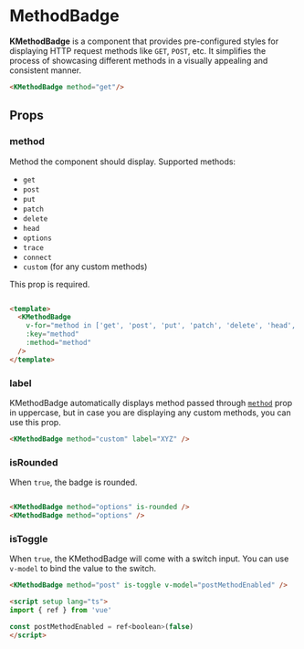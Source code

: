# MethodBadge

**KMethodBadge** is a component that provides pre-configured styles for displaying HTTP request methods like `GET`, `POST`, etc. It simplifies the process of showcasing different methods in a visually appealing and consistent manner.

<KMethodBadge method="get"/>

```html
<KMethodBadge method="get"/>
```

## Props

### method

Method the component should display. Supported methods:

- `get`
- `post` 
- `put` 
- `patch`
- `delete`
- `head`
- `options`
- `trace`
- `connect`
- `custom` (for any custom methods)

This prop is required.

<div class="methods-container">
  <KMethodBadge 
    v-for="method in ['get', 'post', 'put', 'patch', 'delete', 'head', 'options', 'trace', 'connect', 'custom']" :key="method" 
    :method="method"
  />
</div>

```html
<template>
  <KMethodBadge 
    v-for="method in ['get', 'post', 'put', 'patch', 'delete', 'head', 'options', 'trace', 'connect', 'custom']"
    :key="method" 
    :method="method" 
  />
</template>
```

### label

KMethodBadge automatically displays method passed through [`method`](#method-1) prop in uppercase, but in case you are displaying any custom methods, you can use this prop.

<KMethodBadge method="custom" label="XYZ" />

```html
<KMethodBadge method="custom" label="XYZ" />
```

### isRounded

When `true`, the badge is rounded.

<div class="methods-container">
  <KMethodBadge method="options" is-rounded />
  <KMethodBadge method="options" />
</div>

```html
<KMethodBadge method="options" is-rounded />
<KMethodBadge method="options" />
```
### isToggle

When `true`, the KMethodBadge will come with a switch input. You can use `v-model` to bind the value to the switch.

<KCard>
  <template #body>
    <div class="mb-2">Post method enabled: {{ toggleValue }}</div>
    <KMethodBadge method="post" is-toggle v-model="toggleValue" />
  </template>
</KCard>

```html
<KMethodBadge method="post" is-toggle v-model="postMethodEnabled" />

<script setup lang="ts">
import { ref } from 'vue'

const postMethodEnabled = ref<boolean>(false)
</script>
```

<script setup lang="ts">
import { ref } from 'vue'

const toggleValue = ref<boolean>(false)
</script>

<style lang="scss">
.methods-container {
  display: flex;
  gap: 10px;
  flex-wrap: wrap;
}
</style>
